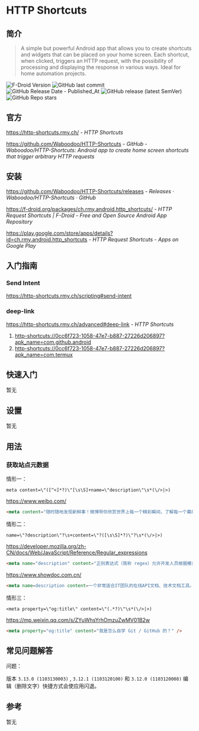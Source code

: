 # HTTP Shortcuts

## 简介

> A simple but powerful Android app that allows you to create shortcuts and widgets that can be placed on your home screen. Each shortcut, when clicked, triggers an HTTP request, with the possibility of processing and displaying the response in various ways. Ideal for home automation projects.

![F-Droid Version](https://img.shields.io/f-droid/v/ch.rmy.android.http_shortcuts?logo=f-droid)
![GitHub last commit](https://img.shields.io/github/last-commit/Waboodoo/HTTP-Shortcuts?logo=github&color=blue)
![GitHub Release Date - Published_At](https://img.shields.io/github/release-date/Waboodoo/HTTP-Shortcuts?display_date=published_at&logo=github)
![GitHub release (latest SemVer)](https://img.shields.io/github/v/release/Waboodoo/HTTP-Shortcuts?logo=github)
![GitHub Repo stars](https://img.shields.io/github/stars/Waboodoo/HTTP-Shortcuts?style=social)

## 官方

https://http-shortcuts.rmy.ch/ - *HTTP Shortcuts*

https://github.com/Waboodoo/HTTP-Shortcuts - *GitHub - Waboodoo/HTTP-Shortcuts: Android app to create home screen shortcuts that trigger arbitrary HTTP requests*

## 安装

https://github.com/Waboodoo/HTTP-Shortcuts/releases - *Releases · Waboodoo/HTTP-Shortcuts · GitHub*

https://f-droid.org/packages/ch.rmy.android.http_shortcuts/ - *HTTP Request Shortcuts | F-Droid - Free and Open Source Android App Repository*

https://play.google.com/store/apps/details?id=ch.rmy.android.http_shortcuts - *HTTP Request Shortcuts - Apps on Google Play*

## 入门指南

### Send Intent

https://http-shortcuts.rmy.ch/scripting#send-intent

### deep-link

https://http-shortcuts.rmy.ch/advanced#deep-link - *HTTP Shortcuts*

1. <http-shortcuts://0cc6f723-1058-47e7-b887-27226d206897?apk_name=com.github.android>
2. <http-shortcuts://0cc6f723-1058-47e7-b887-27226d206897?apk_name=com.termux>

## 快速入门

暂无

## 设置

暂无

## 用法

### 获取站点元数据

情形一：

```regex
meta content=\"([^<]*?)\"[\s\S]+name=\"description\"\s*(\/>|>)
```

https://www.weibo.com/

```html
<meta content="随时随地发现新鲜事！微博带你欣赏世界上每一个精彩瞬间，了解每一个幕后故事。分享你想表达的，让全世界都能听到你的心声！" name="description">
```

情形二：

```regex
name=\"?description\"?\s+content=\"?([\s\S]*?)\"?\s*(\/>|>)
```

https://developer.mozilla.org/zh-CN/docs/Web/JavaScript/Reference/Regular_expressions

```html
<meta name="description" content="正则表达式（简称 regex）允许开发人员根据模式匹配字符串、提取子匹配信息，或简单地测试字符串是否符合该模式。正则表达式在许多编程语言中都有使用，JavaScript 的语法受 Perl 的启发。"/>
```

https://www.showdoc.com.cn/

```html
<meta name=description content=一个非常适合IT团队的在线API文档、技术文档工具。你可以使用Showdoc来编写在线API文档、技术文档、数据字典、在线手册><script src="//source.showdoc.com.cn/static/source-status.js?v=2"></script><script src="https://dfyun-main.showdoc.com.cn/static/cdn-status.js?v=1"></script><script type=text/javascript>// 挂在window下的全局配置
```

情形三：


```regex
<meta property=\"og:title\" content=\"(.*?)\"\s*(\/>|>)
```

https://mp.weixin.qq.com/s/ZYuWhsYrhOmzuZwMV01B2w

```html
<meta property="og:title" content="我是怎么自学 Git / GitHub 的？" />
```

## 常见问题解答

问题：

版本 `3.13.0 (1103130003)` , `3.12.1 (1103120100)` 和 `3.12.0 (1103120008)` 编辑（删除文字）快捷方式会使应用闪退。

## 参考

暂无
